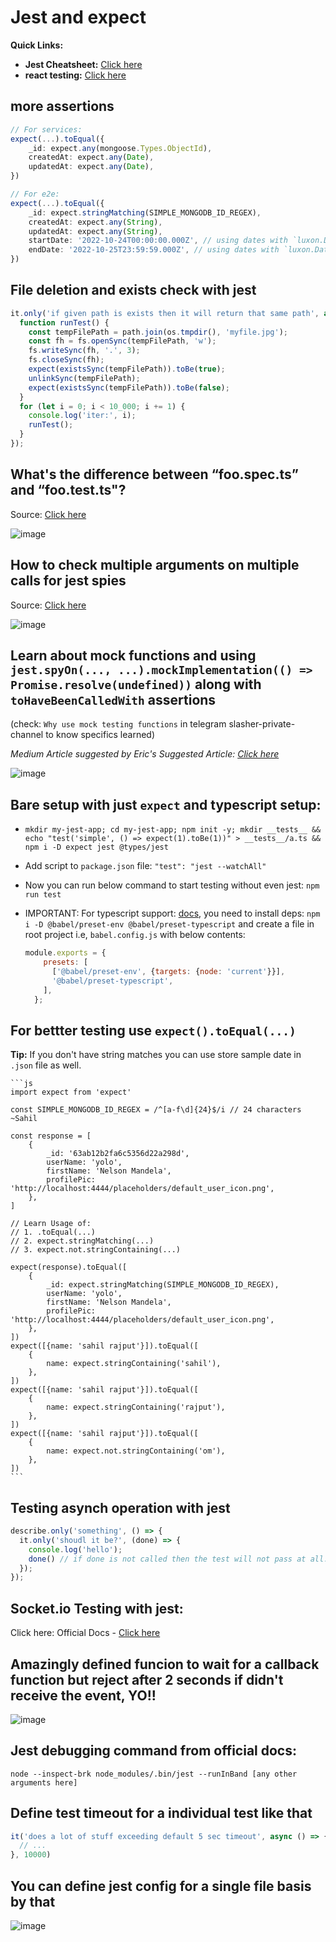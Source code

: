# Jest and expect

**Quick Links:**
- **Jest Cheatsheet:** [Click here](https://devhints.io/jest)
- **react testing:** [Click here](https://github.com/sahilrajput03/learn-react/tree/main/jest-testing)

## more assertions

```ts
// For services:
expect(...).toEqual({
	_id: expect.any(mongoose.Types.ObjectId),
	createdAt: expect.any(Date),
	updatedAt: expect.any(Date),
})

// For e2e:
expect(...).toEqual({
	_id: expect.stringMatching(SIMPLE_MONGODB_ID_REGEX),
	createdAt: expect.any(String),
	updatedAt: expect.any(String),
	startDate: '2022-10-24T00:00:00.000Z', // using dates with `luxon.DateTime.fromISO('2022-10-17T00:00:00Z').toJSDate().toISOString()`
	endDate: '2022-10-25T23:59:59.000Z', // using dates with `luxon.DateTime.fromISO('2022-10-17T00:00:00Z').toJSDate().toISOString()`
})
```

## File deletion and exists check with jest

```ts
it.only('if given path is exists then it will return that same path', async () => {
  function runTest() {
    const tempFilePath = path.join(os.tmpdir(), 'myfile.jpg');
    const fh = fs.openSync(tempFilePath, 'w');
    fs.writeSync(fh, '.', 3);
    fs.closeSync(fh);
    expect(existsSync(tempFilePath)).toBe(true);
    unlinkSync(tempFilePath);
    expect(existsSync(tempFilePath)).toBe(false);
  }
  for (let i = 0; i < 10_000; i += 1) {
    console.log('iter:', i);
    runTest();
  }
});
```

## What's the difference between “foo.spec.ts” and “foo.test.ts"?

Source: [Click here](https://softwareengineering.stackexchange.com/a/373367)

![image](https://user-images.githubusercontent.com/31458531/216784563-1f2bc4bd-530d-4f7e-8f03-40b45fb93a8c.png)


## How to check multiple arguments on multiple calls for jest spies

Source: [Click here](https://stackoverflow.com/a/50600842/10012446)

![image](https://user-images.githubusercontent.com/31458531/216117745-cbf22f17-a465-419b-948e-615ee0b78eae.png)

## Learn about mock functions and using `jest.spyOn(..., ...).mockImplementation(() => Promise.resolve(undefined))` along with `toHaveBeenCalledWith` assertions

(check: `Why use mock testing functions` in telegram slasher-private-channel to know specifics learned)

*Medium Article suggested by Eric's Suggested Article: [Click here](https://medium.com/@rickhanlonii/understanding-jest-mocks-f0046c68e53c)*

![image](https://user-images.githubusercontent.com/31458531/216039957-fc6e61a6-49df-4579-9676-07789174d52c.png)


## Bare setup with just `expect` and typescript setup:

  - `mkdir my-jest-app; cd my-jest-app; npm init -y; mkdir __tests__ && echo "test('simple', () => expect(1).toBe(1))" > __tests__/a.ts && npm i -D expect jest @types/jest`
  - Add script to `package.json` file: `"test": "jest --watchAll"`
  - Now you can run below command to start testing without even jest: `npm run test`
  - IMPORTANT: For typescript support: [docs](https://jestjs.io/docs/getting-started#using-typescript), you need to install deps: `npm i -D @babel/preset-env @babel/preset-typescript` and create a file in root project i.e, `babel.config.js` with below contents:

	```js
	module.exports = {
		presets: [
		  ['@babel/preset-env', {targets: {node: 'current'}}],
		  '@babel/preset-typescript',
		],
	  };
	```
	
## For bettter testing use `expect().toEqual(...)`

  **Tip:** If you don't have string matches you can use store sample date in `.json` file as well.

  	```js
  	import expect from 'expect'
	
	const SIMPLE_MONGODB_ID_REGEX = /^[a-f\d]{24}$/i // 24 characters ~Sahil
	
	const response = [
		{
			_id: '63ab12b2fa6c5356d22a298d',
			userName: 'yolo',
			firstName: 'Nelson Mandela',
			profilePic: 'http://localhost:4444/placeholders/default_user_icon.png',
		},
	]
	
	// Learn Usage of:
	// 1. .toEqual(...)
	// 2. expect.stringMatching(...)
	// 3. expect.not.stringContaining(...)
	
	expect(response).toEqual([
		{
			_id: expect.stringMatching(SIMPLE_MONGODB_ID_REGEX),
			userName: 'yolo',
			firstName: 'Nelson Mandela',
			profilePic: 'http://localhost:4444/placeholders/default_user_icon.png',
		},
	])
	expect([{name: 'sahil rajput'}]).toEqual([
		{
			name: expect.stringContaining('sahil'),
		},
	])
	expect([{name: 'sahil rajput'}]).toEqual([
		{
			name: expect.stringContaining('rajput'),
		},
	])
	expect([{name: 'sahil rajput'}]).toEqual([
		{
			name: expect.not.stringContaining('om'),
		},
	])
  	```

## Testing asynch operation with jest

  ```js
  describe.only('something', () => {
    it.only('shoudl it be?', (done) => {
      console.log('hello');
      done() // if done is not called then the test will not pass at all. In fact the setTimeout warning is thrown.
    });
  });
  ```
## Socket.io Testing with jest:

Click here: Official Docs - [Click here](https://socket.io/docs/v4/testing/)

## Amazingly defined funcion to wait for a callback function but reject after 2 seconds if didn't receive the event, YO!!

  ![image](https://user-images.githubusercontent.com/31458531/203509895-cc71e1db-36c1-4f62-be6b-d1e55a211d8f.png)

## Jest debugging command from official docs:

`node --inspect-brk node_modules/.bin/jest --runInBand [any other arguments here]`

## Define test timeout for a individual test like that

  ```js
  it('does a lot of stuff exceeding default 5 sec timeout', async () => {
    // ...
  }, 10000)
  ```

## **You can define jest config for a single file basis by that**

  ![image](https://user-images.githubusercontent.com/31458531/211875277-0fa30c25-a9c0-4331-85ad-a32ac42fbb2f.png)

